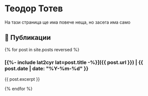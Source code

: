 # Теодор Тотев

На тази страница ще има повече неща, но засега има само

## 📝 Публикации

{% for post in site.posts reversed %}
### [{%- include lat2cyr lat=post.title -%}]({{ post.url }}) | {{ post.date | date: "%Y-%m-%d" }}

{{ post.excerpt }}

{% endfor %}

